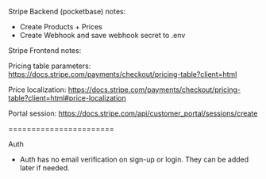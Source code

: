 

Stripe Backend (pocketbase) notes:

- Create Products + Prices
- Create Webhook and save webhook secret to .env



Stripe Frontend notes:

Pricing table parameters:
https://docs.stripe.com/payments/checkout/pricing-table?client=html

Price localization:
https://docs.stripe.com/payments/checkout/pricing-table?client=html#price-localization

Portal session:
https://docs.stripe.com/api/customer_portal/sessions/create




=======================

Auth
- Auth has no email verification on sign-up or login. They can be added later if needed.